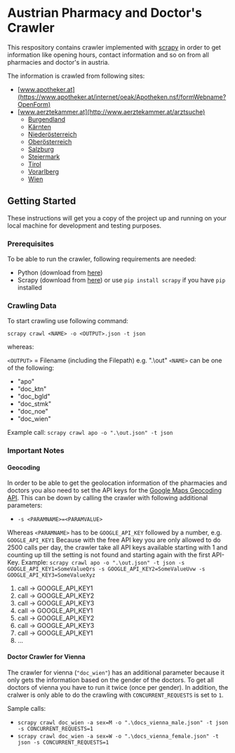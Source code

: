 # Austrian Pharmacy and Doctor's Crawler

This respository contains crawler implemented with [scrapy](https://scrapy.org/) in order to get information like opening hours, contact information and so on from all pharmacies and doctor's in austria.

The information is crawled from following sites:
* [www.apotheker.at](https://www.apotheker.at/internet/oeak/Apotheken.nsf/formWebname?OpenForm)
* [www.aerztekammer.at](http://www.aerztekammer.at/arztsuche)
	* [Burgendland](http://www.aekbgld.at/web/arztekammer-fur-burgenland/arztsuche)
	* [Kärnten](http://www.aekktn.at/web/arztekammer-fur-karnten/arztsuche)
	* [Niederösterreich](https://sso.arztnoe.at/arztsuche/search.jsf)
	* [Oberösterreich](http://arztsuche.aekooe.at/)
	* [Salzburg](http://www.aeksbg.at/web/arztekammer-fur-salzburg/arztsuche)
	* [Steiermark](https://www.aekstmk.or.at/46)
	* [Tirol](http://www.aektirol.at/arztsuche)
	* [Vorarlberg](https://www.medicus-online.at//aek/dist/medicus.html)
	* [Wien](http://www.praxisplan.at/)

## Getting Started

These instructions will get you a copy of the project up and running on your local machine for development and testing purposes.

### Prerequisites

To be able to run the crawler, following requirements are needed:

* Python (download from [here](https://www.python.org/downloads/))
* Scrapy (download from [here](https://scrapy.org/download/)) or use ``pip install scrapy`` if you have ``pip`` installed

### Crawling Data

To start crawling use following command:

``scrapy crawl <NAME> -o <OUTPUT>.json -t json``

whereas:

``<OUTPUT>`` = Filename (including the Filepath) e.g. ".\out"
``<NAME>`` can be one of the following:
* "apo"
* "doc_ktn"
* "doc_bgld"
* "doc_stmk"
* "doc_noe"
* "doc_wien"

Example call:
``scrapy crawl apo -o ".\out.json" -t json``

### Important Notes

#### Geocoding
In order to be able to get the geolocation information of the pharmacies and doctors you also need to set the API keys for the [Google Maps Geocoding API](https://developers.google.com/maps/documentation/geocoding/start?hl=de).
This can be down by calling the crawler with following additional parameters:
* ``-s <PARAMNAME>=<PARAMVALUE>``

Whereas ``<PARAMNAME>`` has to be ``GOOGLE_API_KEY`` followed by a number, e.g. ``GOOGLE_API_KEY1``
Because with the free API key you are only allowed to do 2500 calls per day, the crawler take all API keys available starting with 1 and counting up till the setting is not found and starting again with the first API-Key.
Example: ``scrapy crawl apo -o ".\out.json" -t json -s GOOGLE_API_KEY1=SomeValueQrs -s GOOGLE_API_KEY2=SomeValueUvw -s GOOGLE_API_KEY3=SomeValueXyz``
1. call -> GOOGLE_API_KEY1
2. call -> GOOGLE_API_KEY2
3. call -> GOOGLE_API_KEY3
4. call -> GOOGLE_API_KEY1
5. call -> GOOGLE_API_KEY2
6. call -> GOOGLE_API_KEY3
7. call -> GOOGLE_API_KEY1
8. ...

#### Doctor Crawler for Vienna
The crawler for vienna (``"doc_wien"``) has an additional parameter because it only gets the information based on the gender of the doctors. To get all doctors of vienna you have to run it twice (once per gender).
In addition, the cralwer is only able to do the crawling with ``CONCURRENT_REQUESTS`` is set to ``1``.

Sample calls:
* ``scrapy crawl doc_wien -a sex=M -o ".\docs_vienna_male.json" -t json -s CONCURRENT_REQUESTS=1``
* ``scrapy crawl doc_wien -a sex=W -o ".\docs_vienna_female.json" -t json -s CONCURRENT_REQUESTS=1``